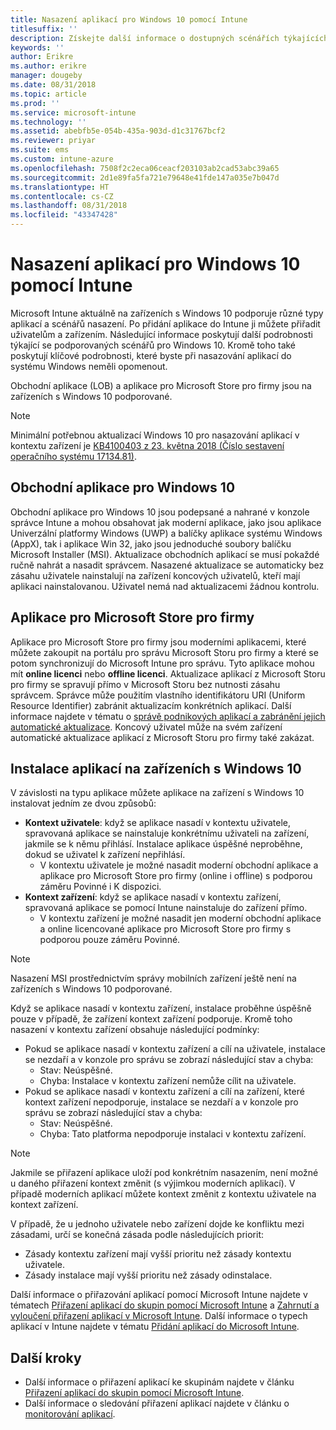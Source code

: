 ```yaml
---
title: Nasazení aplikací pro Windows 10 pomocí Intune
titlesuffix: ''
description: Získejte další informace o dostupných scénářích týkajících se aplikací pro Windows 10 v Intune.
keywords: ''
author: Erikre
ms.author: erikre
manager: dougeby
ms.date: 08/31/2018
ms.topic: article
ms.prod: ''
ms.service: microsoft-intune
ms.technology: ''
ms.assetid: abebfb5e-054b-435a-903d-d1c31767bcf2
ms.reviewer: priyar
ms.suite: ems
ms.custom: intune-azure
ms.openlocfilehash: 7508f2c2eca06ceacf203103ab2cad53abc39a65
ms.sourcegitcommit: 2d1e89fa5fa721e79648e41fde147a035e7b047d
ms.translationtype: HT
ms.contentlocale: cs-CZ
ms.lasthandoff: 08/31/2018
ms.locfileid: "43347428"
---
```

# <a name="windows-10-app-deployment-using-microsoft-intune"></a>Nasazení aplikací pro Windows 10 pomocí Intune 

Microsoft Intune aktuálně na zařízeních s Windows 10 podporuje různé typy aplikací a scénářů nasazení. Po přidání aplikace do Intune ji můžete přiřadit uživatelům a zařízením. Následující informace poskytují další podrobnosti týkající se podporovaných scénářů pro Windows 10. Kromě toho také poskytují klíčové podrobnosti, které byste při nasazování aplikací do systému Windows neměli opomenout. 

Obchodní aplikace (LOB) a aplikace pro Microsoft Store pro firmy jsou na zařízeních s Windows 10 podporované.

> [!Note]
> Minimální potřebnou aktualizací Windows 10 pro nasazování aplikací v kontextu zařízení je [KB4100403 z 23. května 2018 (Číslo sestavení operačního systému 17134.81)](https://support.microsoft.com/en-us/help/4100403/windows-10-update-kb4100403).

## <a name="windows-10-line-of-business-apps"></a>Obchodní aplikace pro Windows 10

Obchodní aplikace pro Windows 10 jsou podepsané a nahrané v konzole správce Intune a mohou obsahovat jak moderní aplikace, jako jsou aplikace Univerzální platformy Windows (UWP) a balíčky aplikace systému Windows (AppX), tak i aplikace Win 32, jako jsou jednoduché soubory balíčku Microsoft Installer (MSI). Aktualizace obchodních aplikací se musí pokaždé ručně nahrát a nasadit správcem. Nasazené aktualizace se automaticky bez zásahu uživatele nainstalují na zařízení koncových uživatelů, kteří mají aplikaci nainstalovanou. Uživatel nemá nad aktualizacemi žádnou kontrolu. 

## <a name="microsoft-store-for-business-apps"></a>Aplikace pro Microsoft Store pro firmy

Aplikace pro Microsoft Store pro firmy jsou moderními aplikacemi, které můžete zakoupit na portálu pro správu Microsoft Storu pro firmy a které se potom synchronizují do Microsoft Intune pro správu. Tyto aplikace mohou mít **online licenci** nebo **offline licenci**. Aktualizace aplikací z Microsoft Storu pro firmy se spravují přímo v Microsoft Storu bez nutnosti zásahu správcem. Správce může použitím vlastního identifikátoru URI (Uniform Resource Identifier) zabránit aktualizacím konkrétních aplikací. Další informace najdete v tématu o [správě podnikových aplikací a zabránění jejich automatické aktualizace](https://docs.microsoft.com/windows/client-management/mdm/enterprise-app-management#prevent-app-from-automatic-updates). Koncový uživatel může na svém zařízení automatické aktualizace aplikací z Microsoft Storu pro firmy také zakázat. 

## <a name="installing-apps-on-windows-10-devices"></a>Instalace aplikací na zařízeních s Windows 10
V závislosti na typu aplikace můžete aplikace na zařízení s Windows 10 instalovat jedním ze dvou způsobů:

- **Kontext uživatele**: když se aplikace nasadí v kontextu uživatele, spravovaná aplikace se nainstaluje konkrétnímu uživateli na zařízení, jakmile se k němu přihlásí. Instalace aplikace úspěšné neproběhne, dokud se uživatel k zařízení nepřihlásí. 
    - V kontextu uživatele je možné nasadit moderní obchodní aplikace a aplikace pro Microsoft Store pro firmy (online i offline) s podporou záměru Povinné i K dispozici.
- **Kontext zařízení**: když se aplikace nasadí v kontextu zařízení, spravovaná aplikace se pomocí Intune nainstaluje do zařízení přímo.
    - V kontextu zařízení je možné nasadit jen moderní obchodní aplikace a online licencované aplikace pro Microsoft Store pro firmy s podporou pouze záměru Povinné.

> [!Note]
> Nasazení MSI prostřednictvím správy mobilních zařízení ještě není na zařízeních s Windows 10 podporované.

Když se aplikace nasadí v kontextu zařízení, instalace proběhne úspěšně pouze v případě, že zařízení kontext zařízení podporuje. Kromě toho nasazení v kontextu zařízení obsahuje následující podmínky:
- Pokud se aplikace nasadí v kontextu zařízení a cílí na uživatele, instalace se nezdaří a v konzole pro správu se zobrazí následující stav a chyba:
    - Stav: Neúspěšné.
    - Chyba: Instalace v kontextu zařízení nemůže cílit na uživatele.
- Pokud se aplikace nasadí v kontextu zařízení a cílí na zařízení, které kontext zařízení nepodporuje, instalace se nezdaří a v konzole pro správu se zobrazí následující stav a chyba:
    - Stav: Neúspěšné.
    - Chyba: Tato platforma nepodporuje instalaci v kontextu zařízení. 

> [!Note]
> Jakmile se přiřazení aplikace uloží pod konkrétním nasazením, není možné u daného přiřazení kontext změnit (s výjimkou moderních aplikací). V případě moderních aplikací můžete kontext změnit z kontextu uživatele na kontext zařízení. 

V případě, že u jednoho uživatele nebo zařízení dojde ke konfliktu mezi zásadami, určí se konečná zásada podle následujících priorit:
- Zásady kontextu zařízení mají vyšší prioritu než zásady kontextu uživatele. 
- Zásady instalace mají vyšší prioritu než zásady odinstalace.

Další informace o přiřazování aplikací pomocí Microsoft Intune najdete v tématech [Přiřazení aplikací do skupin pomocí Microsoft Intune](apps-deploy.md) a [Zahrnutí a vyloučení přiřazení aplikací v Microsoft Intune](apps-inc-exl-assignments.md). Další informace o typech aplikací v Intune najdete v tématu [Přidání aplikací do Microsoft Intune](apps-add.md).

## <a name="next-steps"></a>Další kroky

- Další informace o přiřazení aplikací ke skupinám najdete v článku [Přiřazení aplikací do skupin pomocí Microsoft Intune](apps-deploy.md).
- Další informace o sledování přiřazení aplikací najdete v článku o [monitorování aplikací](apps-monitor.md).
